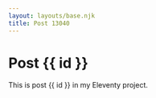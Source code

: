 ```yaml
---
layout: layouts/base.njk
title: Post 13040
---
```


# Post {{ id }}

This is post {{ id }} in my Eleventy project.
